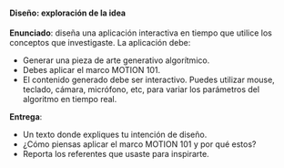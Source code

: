#### Diseño: exploración de la idea

**Enunciado**: diseña una aplicación interactiva en tiempo que utilice 
los conceptos que investigaste. La aplicación debe:

- Generar una pieza de arte generativo algorítmico.
- Debes aplicar el marco MOTION 101.
- El contenido generado debe ser interactivo. Puedes utilizar mouse, teclado, cámara, micrófono, 
etc, para variar los parámetros del algoritmo en tiempo real.

**Entrega**: 

- Un texto donde expliques tu intención de diseño. 
- ¿Cómo piensas aplicar el marco MOTION 101 y por qué estos?
- Reporta los referentes que usaste para inspirarte. 
